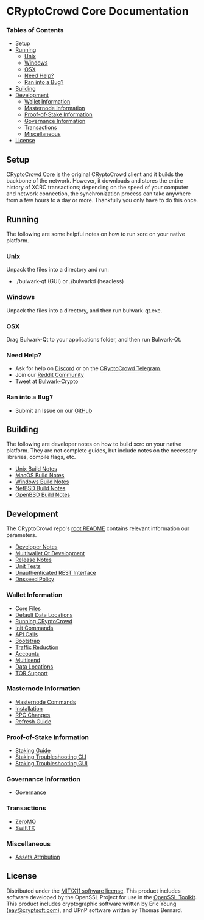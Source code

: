 CRyptoCrowd Core Documentation
=====================

### Tables of Contents

- [Setup](#setup)
- [Running](#running)
	- [Unix](#unix)
	- [Windows](#windows)
	- [OSX](#osx)
	- [Need Help?](#need-help)
	- [Ran into a Bug?](#ran-into-a-bug)
- [Building](#building)
- [Development](#development)
	- [Wallet Information](#wallet-information)
	- [Masternode Information](#masternode-information)
	- [Proof-of-Stake Information](#proof-of-stake-information)
	- [Governance Information](#governance-information)
	- [Transactions](#transactions)
	- [Miscellaneous](#miscellaneous)
- [License](#license)

Setup
---------------------
[CRyptoCrowd Core](http://cryptocrowd.city.org/#downloads) is the original CRyptoCrowd client and it builds the backbone of the network. However, it downloads and stores the entire history of XCRC transactions; depending on the speed of your computer and network connection, the synchronization process can take anywhere from a few hours to a day or more. Thankfully you only have to do this once.

Running
---------------------
The following are some helpful notes on how to run xcrc on your native platform.

### Unix

Unpack the files into a directory and run:

- ./bulwark-qt (GUI) or ./bulwarkd (headless)

### Windows

Unpack the files into a directory, and then run bulwark-qt.exe.

### OSX

Drag Bulwark-Qt to your applications folder, and then run Bulwark-Qt.

### Need Help?

* Ask for help on [Discord](https://discord.me/bulwarkcrypto) or on the [CRyptoCrowd Telegram](https://t.me/bulwarkcrypto).
* Join our [Reddit Community](https://www.reddit.com/r/BulwarkCoin/)
* Tweet at [Bulwark-Crypto](https://twitter.com/BulwarkCoin)

### Ran into a Bug?

* Submit an Issue on our [GitHub](https://github.com/bulwark-crypto/CRyptoCrowd/issues)

Building
---------------------
The following are developer notes on how to build xcrc on your native platform. They are not complete guides, but include notes on the necessary libraries, compile flags, etc.

- [Unix Build Notes](building/Linux-Build-Guide.md)
- [MacOS Build Notes](building/MacOS-Build-Guide.md)
- [Windows Build Notes](building/Windows-Build-Guide.md)
- [NetBSD Build Notes](building/NetBSD-build-guide.md)
- [OpenBSD Build Notes](building/OpenBSD-build-guide.md)

Development
---------------------
The CRyptoCrowd repo's [root README](https://github.com/bulwark-crypto/CRyptoCrowd/blob/master/README.md) contains relevant information our parameters.

- [Developer Notes](miscellaneous/Developer-Notes.md)
- [Multiwallet Qt Development](bulwark-core/multiwallet-qt.md)
- [Release Notes](release-notes/)
- [Unit Tests](miscellaneous/unit-tests.md)
- [Unauthenticated REST Interface](bulwark-core/REST-interface.md)
- [Dnsseed Policy](miscellaneous/dnsseed-policy.md)

### Wallet Information

- [Core Files](bulwark-core/Bulwark-Core-Files.md)
- [Default Data Locations](bulwark-core/Default-Data-Locations.md)
- [Running CRyptoCrowd](bulwark-core/Running-Bulwark.md)
- [Init Commands](bulwark-core/bulwarkd-init.md)
- [API Calls](bulwark-core/Bulwark-API-Calls.md)
- [Bootstrap](bulwark-core/Bootstrap.md)
- [Traffic Reduction](bulwark-core/Reduce-Traffic-in-Bulwark-Core.md)
- [Accounts](bulwark-core/Accounts-Explained.md)
- [Multisend](bulwark-core/Multisend-Setup-Guide.md)
- [Data Locations](bulwark-core/Default-Data-Locations.md)
- [TOR Support](bulwark-core/TOR-Support-In-Bulwark.md)

### Masternode Information

- [Masternode Commands](masternode/Masternode-Commands.md)
- [Installation](masternode/Masternode-Installation.md)
- [RPC Changes](masternode/Masternode-RPC-Changes.md)
- [Refresh Guide](masternode/Refresh-Guide.md)

### Proof-of-Stake Information

- [Staking Guide](proof-of-stake/Staking-Guide.md)
- [Staking Troubleshooting CLI](proof-of-stake/Staking-Troubleshooting-CLI.md)
- [Staking Troubleshooting GUI](proof-of-stake/Staking-Troubleshooting-GUI.md)

### Governance Information

- [Governance](miscellaneous/Governance.md)

### Transactions

- [ZeroMQ](transactions/Broadcasting-with-ZeroMQ.md)
- [SwiftTX](transactions/SwiftTX-Technical-Information.md)

### Miscellaneous

- [Assets Attribution](miscellaneous/assets-attribution.md)

License
---------------------
Distributed under the [MIT/X11 software license](http://www.opensource.org/licenses/mit-license.php).
This product includes software developed by the OpenSSL Project for use in the [OpenSSL Toolkit](https://www.openssl.org/). This product includes
cryptographic software written by Eric Young ([eay@cryptsoft.com](mailto:eay@cryptsoft.com)), and UPnP software written by Thomas Bernard.
